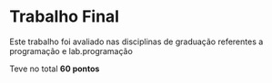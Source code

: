 # Trabalho Final

Este trabalho foi avaliado nas disciplinas de graduação referentes a programação e lab.programação

Teve no total **60 pontos**
